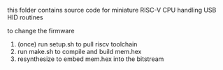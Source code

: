 this folder contains source code for miniature RISC-V CPU handling USB HID routines

to change the firmware

1. (once) run setup.sh to pull riscv toolchain
2. run make.sh to compile and build mem.hex
3. resynthesize to embed mem.hex into the bitstream